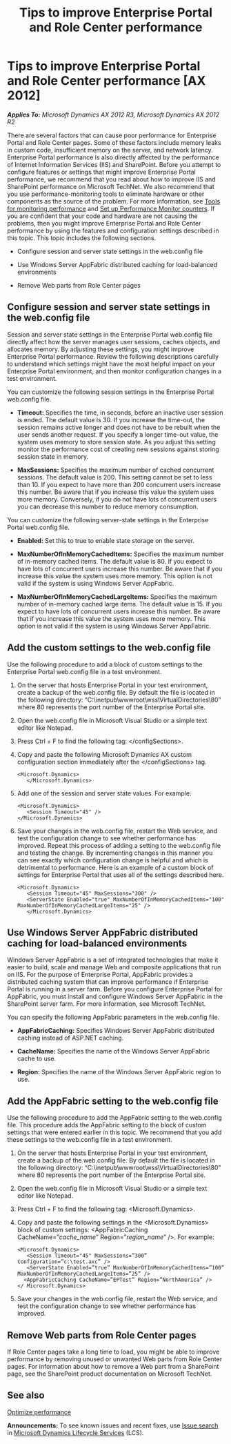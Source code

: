 ﻿---
title: Tips to improve Enterprise Portal and Role Center performance
TOCTitle: Tips to improve Enterprise Portal and Role Center performance
ms:assetid: 9706f027-2356-4f1e-817d-030421234f3d
ms:mtpsurl: https://technet.microsoft.com/en-us/library/JJ677308(v=AX.60)
ms:contentKeyID: 49384079
ms.date: 05/02/2014
mtps_version: v=AX.60
---

# Tips to improve Enterprise Portal and Role Center performance [AX 2012]


_**Applies To:** Microsoft Dynamics AX 2012 R3, Microsoft Dynamics AX 2012 R2_

There are several factors that can cause poor performance for Enterprise Portal and Role Center pages. Some of these factors include memory leaks in custom code, insufficient memory on the server, and network latency. Enterprise Portal performance is also directly affected by the performance of Internet Information Services (IIS) and SharePoint. Before you attempt to configure features or settings that might improve Enterprise Portal performance, we recommend that you read about how to improve IIS and SharePoint performance on Microsoft TechNet. We also recommend that you use performance-monitoring tools to eliminate hardware or other components as the source of the problem. For more information, see [Tools for monitoring performance](tools-for-monitoring-performance.md) and [Set up Performance Monitor counters](set-up-performance-monitor-counters.md). If you are confident that your code and hardware are not causing the problems, then you might improve Enterprise Portal and Role Center performance by using the features and configuration settings described in this topic. This topic includes the following sections.

  - Configure session and server state settings in the web.config file

  - Use Windows Server AppFabric distributed caching for load-balanced environments

  - Remove Web parts from Role Center pages

## Configure session and server state settings in the web.config file

Session and server state settings in the Enterprise Portal web.config file directly affect how the server manages user sessions, caches objects, and allocates memory. By adjusting these settings, you might improve Enterprise Portal performance. Review the following descriptions carefully to understand which settings might have the most helpful impact on your Enterprise Portal environment, and then monitor configuration changes in a test environment.

You can customize the following session settings in the Enterprise Portal web.config file.

  - **Timeout:** Specifies the time, in seconds, before an inactive user session is ended. The default value is 30. If you increase the time-out, the session remains active longer and does not have to be rebuilt when the user sends another request. If you specify a longer time-out value, the system uses memory to store session state. As you adjust this setting monitor the performance cost of creating new sessions against storing session state in memory.

  - **MaxSessions:** Specifies the maximum number of cached concurrent sessions. The default value is 200. This setting cannot be set to less than 10. If you expect to have more than 200 concurrent users increase this number. Be aware that if you increase this value the system uses more memory. Conversely, if you do not have lots of concurrent users you can decrease this number to reduce memory consumption.

You can customize the following server-state settings in the Enterprise Portal web.config file.

  - **Enabled:** Set this to true to enable state storage on the server.

  - **MaxNumberOfInMemoryCachedItems:** Specifies the maximum number of in-memory cached items. The default value is 80. If you expect to have lots of concurrent users increase this number. Be aware that if you increase this value the system uses more memory. This option is not valid if the system is using Windows Server AppFabric.

  - **MaxNumberOfInMemoryCachedLargeItems:** Specifies the maximum number of in-memory cached large items. The default value is 15. If you expect to have lots of concurrent users increase this number. Be aware that if you increase this value the system uses more memory. This option is not valid if the system is using Windows Server AppFabric.

## Add the custom settings to the web.config file

Use the following procedure to add a block of custom settings to the Enterprise Portal web.config file in a test environment.

1.  On the server that hosts Enterprise Portal in your test environment, create a backup of the web.config file. By default the file is located in the following directory: “C:\\inetpub\\wwwroot\\wss\\VirtualDirectories\\80” where 80 represents the port number of the Enterprise Portal site.

2.  Open the web.config file in Microsoft Visual Studio or a simple text editor like Notepad.

3.  Press Ctrl + F to find the following tag: \</configSections\>.

4.  Copy and paste the following Microsoft Dynamics AX custom configuration section immediately after the \</configSections\> tag.
    
        <Microsoft.Dynamics>
           </Microsoft.Dynamics>

5.  Add one of the session and server state values. For example:
    
        <Microsoft.Dynamics>
           <Session Timeout="45" />
        </Microsoft.Dynamics>

6.  Save your changes in the web.config file, restart the Web service, and test the configuration change to see whether performance has improved. Repeat this process of adding a setting to the web.config file and testing the change. By incrementing changes in this manner you can see exactly which configuration change is helpful and which is detrimental to performance. Here is an example of a custom block of settings for Enterprise Portal that uses all of the settings described here.
    
        <Microsoft.Dynamics>
           <Session Timeout="45" MaxSessions="300" />
           <ServerState Enabled="true" MaxNumberOfInMemoryCachedItems="100" MaxNumberOfInMemoryCachedLargeItems="25" /> 
           </Microsoft.Dynamics>

## Use Windows Server AppFabric distributed caching for load-balanced environments

Windows Server AppFabric is a set of integrated technologies that make it easier to build, scale and manage Web and composite applications that run on IIS. For the purpose of Enterprise Portal, AppFabric provides a distributed caching system that can improve performance if Enterprise Portal is running in a server farm. Before you configure Enterprise Portal for AppFabric, you must install and configure Windows Server AppFabric in the SharePoint server farm. For more information, see Microsoft TechNet.

You can specify the following AppFabric parameters in the web.config file.

  - **AppFabricCaching:** Specifies Windows Server AppFabric distributed caching instead of ASP.NET caching.

  - **CacheName:** Specifies the name of the Windows Server AppFabric cache to use.

  - **Region:** Specifies the name of the Windows Server AppFabric region to use.

## Add the AppFabric setting to the web.config file

Use the following procedure to add the AppFabric setting to the web.config file. This procedure adds the AppFabric setting to the block of custom settings that were entered earlier in this topic. We recommend that you add these settings to the web.config file in a test environment.

1.  On the server that hosts Enterprise Portal in your test environment, create a backup of the web.config file. By default the file is located in the following directory: “C:\\inetpub\\wwwroot\\wss\\VirtualDirectories\\80” where 80 represents the port number of the Enterprise Portal site.

2.  Open the web.config file in Microsoft Visual Studio or a simple text editor like Notepad.

3.  Press Ctrl + F to find the following tag: \<Microsoft.Dynamics\>.

4.  Copy and paste the following settings in the \<Microsoft.Dynamics\> block of custom settings: \<AppFabricCaching CacheName=”*cache\_name*” Region=”*region\_name*” /\>. For example:
    
        <Microsoft.Dynamics>
           <Session Timeout="45" MaxSessions=”300” Configuration=”c:\test.axc” />
           <ServerState Enabled=”true” MaxNumberOfInMemoryCachedItems=”100” MaxNumberOfInMemoryCachedLargeItems=”25” /> 
          <AppFabricCaching CacheName=”EPTest” Region=”NorthAmerica” />
        </ Microsoft.Dynamics>

5.  Save your changes in the web.config file, restart the Web service, and test the configuration change to see whether performance has improved.

## Remove Web parts from Role Center pages

If Role Center pages take a long time to load, you might be able to improve performance by removing unused or unwanted Web parts from Role Center pages. For information about how to remove a Web part from a SharePoint page, see the SharePoint product documentation on Microsoft TechNet.

## See also

[Optimize performance](optimize-performance.md)

  
**Announcements:** To see known issues and recent fixes, use [Issue search](http://go.microsoft.com/fwlink/?linkid=389258) in [Microsoft Dynamics Lifecycle Services](http://go.microsoft.com/fwlink/?linkid=306505) (LCS).

